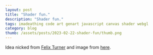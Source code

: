 ```yaml
---
layout: post
title: "Shader fun."
description: "Shader fun."
tags: imadeathing code art genart javascript canvas shader webgl
category: blog
thumb: /assets/posts/2023-02-22-shader-fun/thumb.png
---
```


Idea nicked from [Felix Turner](https://airtight.cc/) and image from [here](https://www.wallpaperflare.com/archetype-octopus-kraken-wallpaper-ybiep/download/1920x1080).


<script>
  var parentDiv = document.getElementsByClassName("all")[0];
  var closeButton = document.createElement("input");
  closeButton.classList.add("closeButton");
  closeButton.value = "X";
  closeButton.onclick = function() {
    parentDiv.remove();
  };
  parentDiv.insertBefore(closeButton, parentDiv.firstChild);

  var canvasDiv = document.createElement('div');
  canvasDiv.class = "hero";
  
  var canvas = document.createElement('canvas');
  canvas.id = 'hero-gl';
  canvas.height = window.innerHeight;
  //canvas.style.height = '100%';
  canvas.style.position = 'absolute';
  canvas.style.top = 0;
  canvas.style.left = 0;
  canvas.width = window.innerWidth;
  //canvas.style.width = '100%';
  canvasDiv.appendChild(canvas);

  document.body.prepend(canvas);
</script>

<script src="/assets/posts/2023-02-22-shader-fun/app.js"></script>
